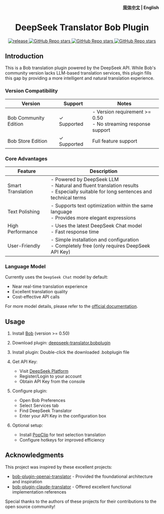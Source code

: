 <h4 align="right">
  <a href="https://github.com/simongino/bob-plugin-deepseek-translator/blob/main/README.md">简体中文</a> | <strong>English</strong>
</h4>

<div>
  <h1 align="center">DeepSeek Translator Bob Plugin</h1>
  <p align="center">
    <a href="https://github.com/simongino/bob-plugin-deepseek-translator/releases" target="_blank">
        <img src="https://github.com/simongino/bob-plugin-deepseek-translator/actions/workflows/release.yaml/badge.svg" alt="release">
    </a>
    <a href="https://github.com/simongino/bob-plugin-deepseek-translator/releases">
        <img alt="GitHub Repo stars" src="https://img.shields.io/github/stars/simongino/bob-plugin-deepseek-translator?style=flat">
    </a>
    <a href="https://github.com/simongino/bob-plugin-deepseek-translator/releases">
        <img alt="GitHub Repo stars" src="https://img.shields.io/badge/deepseek-bob-orange?style=flat">
    </a>
    <a href="https://github.com/simongino/bob-plugin-deepseek-translator/releases">
        <img alt="GitHub Repo stars" src="https://img.shields.io/badge/langurage-JavaScript-brightgreen?style=flat&color=blue">
    </a>
  </p>
</div>

## Introduction

This is a Bob translation plugin powered by the DeepSeek API. While Bob's community version lacks LLM-based translation services, this plugin fills this gap by providing a more intelligent and natural translation experience.

### Version Compatibility

| Version | Support | Notes |
|---------|----------|--------|
| Bob Community Edition | ✓ Supported | - Version requirement >= 0.50<br>- No streaming response support |
| Bob Store Edition | ✓ Supported | Full feature support |

### Core Advantages

| Feature | Description |
|---------|-------------|
| Smart Translation | - Powered by DeepSeek LLM<br>- Natural and fluent translation results<br>- Especially suitable for long sentences and technical terms |
| Text Polishing | - Supports text optimization within the same language<br>- Provides more elegant expressions |
| High Performance | - Uses the latest DeepSeek Chat model<br>- Fast response time |
| User-Friendly | - Simple installation and configuration<br>- Completely free (only requires DeepSeek API Key) |

### Language Model

Currently uses the `DeepSeek Chat` model by default:
- Near real-time translation experience
- Excellent translation quality
- Cost-effective API calls

For more model details, please refer to the [official documentation](https://platform.deepseek.com/).

## Usage

1. Install [Bob](https://bobtranslate.com/guide/#%E5%AE%89%E8%A3%85) (version >= 0.50)

2. Download plugin: [deepseek-translator.bobplugin](https://github.com/simongino/bob-plugin-deepseek-translator/releases/latest)

3. Install plugin: Double-click the downloaded .bobplugin file

4. Get API Key:
   - Visit [DeepSeek Platform](https://platform.deepseek.com/)
   - Register/Login to your account
   - Obtain API Key from the console

5. Configure plugin:
   - Open Bob Preferences
   - Select Services tab
   - Find DeepSeek Translator
   - Enter your API Key in the configuration box

6. Optional setup:
   - Install [PopClip](https://bobtranslate.com/guide/integration/popclip.html) for text selection translation
   - Configure hotkeys for improved efficiency

## Acknowledgments

This project was inspired by these excellent projects:

- [bob-plugin-openai-translator](https://github.com/yetone/bob-plugin-openai-translator) - Provided the foundational architecture and inspiration
- [bob-plugin-claude-translator](https://github.com/jtsang4/bob-plugin-claude-translator) - Offered excellent functional implementation references

Special thanks to the authors of these projects for their contributions to the open source community!
